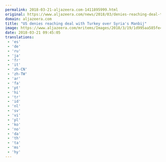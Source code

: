 ```yaml
---
permalink: 2018-03-21-aljazeera.com-1411895999.html
original: https://www.aljazeera.com/news/2018/03/denies-reaching-deal-turkey-syria-manbij-180321070406289.html
domain: aljazeera.com
title: "US denies reaching deal with Turkey over Syria's Manbij"
image: https://www.aljazeera.com/mritems/Images/2018/3/19/1d995aa585fe479582651699b6982274_18.jpg
date: 2018-03-21 09:45:05
translations: 
 - 'es'
 - 'de'
 - 'ru'
 - 'ja'
 - 'fr'
 - 'it'
 - 'zh-CN'
 - 'zh-TW'
 - 'ar'
 - 'fa'
 - 'pt'
 - 'hi'
 - 'tr'
 - 'id'
 - 'nl'
 - 'sv'
 - 'vi'
 - 'pl'
 - 'ko'
 - 'no'
 - 'da'
 - 'th'
 - 'ta'
 - 'ms'
 - 'hy'
---
```



